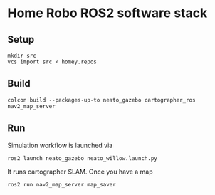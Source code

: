 # Home Robo ROS2 software stack

## Setup

```
mkdir src
vcs import src < homey.repos
```


## Build

```
colcon build --packages-up-to neato_gazebo cartographer_ros nav2_map_server
```

## Run

Simulation workflow is launched via

```
ros2 launch neato_gazebo neato_willow.launch.py
```

It runs cartographer SLAM. Once you have a map

```
ros2 run nav2_map_server map_saver
```
